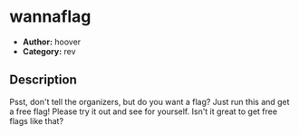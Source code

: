 # wannaflag

- **Author:** hoover
- **Category:** rev

## Description

Psst, don't tell the organizers, but do you want a flag? Just run this and get a free flag! Please try it out and see for yourself. Isn't it great to get free flags like that?